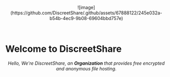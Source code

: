 <p align="center">  
    ![image](https://github.com/DiscreetShare/.github/assets/67888122/245e032a-b54b-4ec9-9b08-69604bbd757e)
</p>  
<br>   
  
# Welcome to DiscreetShare

<p align="center">  
    <em>  
        Hello, We're DiscreetShare, an <b>Organization</b> that provides free encrypted and anonymous file hosting.  
    </em>  
</p>  
